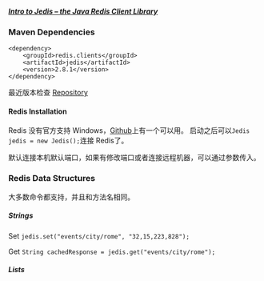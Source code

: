 ##### [Intro to Jedis – the Java Redis Client Library](http://www.baeldung.com/jedis-java-redis-client-library)

### Maven Dependencies
```
<dependency>
    <groupId>redis.clients</groupId>
    <artifactId>jedis</artifactId>
    <version>2.8.1</version>
</dependency>
```
最近版本检查 [Repository](http://search.maven.org/#search%7Cgav%7C1%7Cg%3A%22redis.clients%22%20AND%20a%3A%22jedis%22)

#### Redis Installation
Redis 没有官方支持 Windows，[Github](https://github.com/MicrosoftArchive/redis)上有一个可以用。
启动之后可以`Jedis jedis = new Jedis();`连接 Redis了。

默认连接本机默认端口，如果有修改端口或者连接远程机器，可以通过参数传入。

### Redis Data Structures
大多数命令都支持，并且和方法名相同。

##### Strings
Set
`jedis.set("events/city/rome", "32,15,223,828");`

Get
`String cachedResponse = jedis.get("events/city/rome");`

##### Lists

